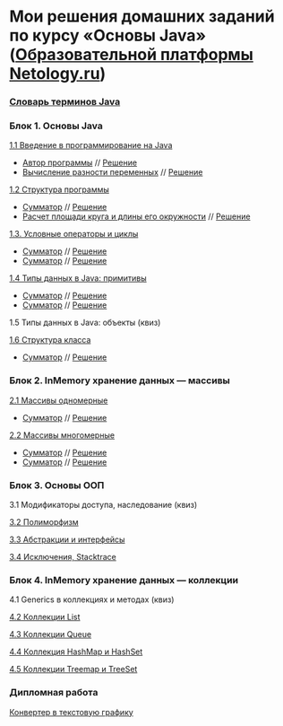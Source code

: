 # Мои решения домашних заданий по курсу «Основы Java» ([Образовательной платформы Netology.ru](https://netology.ru/programs/java-developer/))

### [Словарь терминов Java](./java_glossary.md/)

### Блок 1. Основы Java

[1.1 Введение в программирование на Java](introduction) 

+ [Автор программы](https://github.com/AlexPolkinRu/java-homeworks/blob/master/introduction/1.1.1) // [Решение](https://replit.com/@Sunches/HW111)
+ [Вычисление разности переменных](https://github.com/AlexPolkinRu/java-homeworks/blob/master/introduction/1.1.2) // [Решение](https://replit.com/@Sunches/HW112)

[1.2	Структура программы](program-structure)
  
+ [Сумматор](https://github.com/AlexPolkinRu/java-homeworks/blob/master/program-structure/1.2.1) // [Решение](https://replit.com/@Sunches/HW121)
+ [Расчет площади круга и длины его окружности](https://github.com/AlexPolkinRu/java-homeworks/blob/master/program-structure/1.2.2) // [Решение](https://replit.com/@Sunches/HW122)

[1.3.   Условные операторы и циклы](conditional-statements-cycles)

+ [Сумматор]() // [Решение](https://replit.com/@Sunches/HW131)
+ [Сумматор]() // [Решение](https://replit.com/@Sunches/HW132)

[1.4	Типы данных в Java: примитивы](primitive-types)

+ [Сумматор]() // [Решение](https://replit.com/@Sunches/HW141)
+ [Сумматор]() // [Решение](https://replit.com/@Sunches/HW142)

1.5	Типы данных в Java: объекты (квиз)

[1.6	Структура класса](class-structure)

+ [Сумматор]() // [Решение](https://replit.com/@Sunches/HW16)

### Блок 2. InMemory хранение данных — массивы

[2.1	Массивы одномерные](one-dimensional-array)

+ [Сумматор]() // [Решение](https://replit.com/@Sunches/HW21)

[2.2	Массивы многомерные](multidimensional-array)

+ [Сумматор]() // [Решение](https://replit.com/@Sunches/HW221)
+ [Сумматор]() // [Решение](https://replit.com/@Sunches/HW222)

### Блок 3. Основы ООП

3.1	Модификаторы доступа, наследование (квиз)	

[3.2	Полиморфизм](polymorphism)

[3.3	Абстракции и интерфейсы](abstractions-interfaces)

[3.4  Исключения, Stacktrace](exceptions)


### Блок 4. InMemory хранение данных — коллекции

4.1 Generics в коллекциях и методах (квиз)

[4.2	Коллекции List](list)

[4.3	Коллекции Queue](queue)

[4.4	Коллекция HashMap и HashSet](hash-collections)

[4.5	Коллекции Treemap и TreeSet](tree-collections)

### Дипломная работа
[Конвертер в текстовую графику](diploma/diploma.md)
